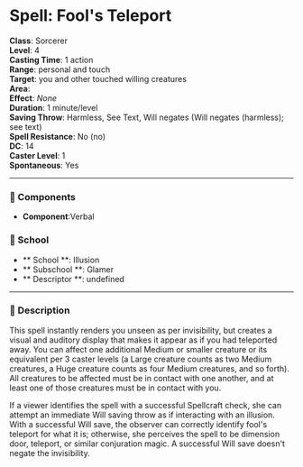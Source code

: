 
# Spell: Fool's Teleport
**Class**: Sorcerer  
**Level**: 4  
**Casting Time**: 1 action  
**Range**: personal and touch  
**Target**: you and other touched willing creatures  
**Area**:   
**Effect**: _None_  
**Duration**: 1 minute/level  
**Saving Throw**: Harmless, See Text, Will negates (Will negates (harmless); see text)  
**Spell Resistance**: No (no)  
**DC**: 14  
**Caster Level**: 1  
**Spontaneous**: Yes

---

### 🔮 Components
- **Component**:Verbal

### 🏫 School
- ** School **: Illusion
- ** Subschool **: Glamer
- ** Descriptor **: undefined
---

### 📜 Description
This spell instantly renders you unseen as per invisibility, but creates a visual and auditory display that makes it appear as if you had teleported away. You can affect one additional Medium or smaller creature or its equivalent per 3 caster levels (a Large creature counts as two Medium creatures, a Huge creature counts as four Medium creatures, and so forth). All creatures to be affected must be in contact with one another, and at least one of those creatures must be in contact with you.

If a viewer identifies the spell with a successful Spellcraft check, she can attempt an immediate Will saving throw as if interacting with an illusion. With a successful Will save, the observer can correctly identify fool's teleport for what it is; otherwise, she perceives the spell to be dimension door, teleport, or similar conjuration magic. A successful Will save doesn't negate the invisibility.
